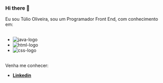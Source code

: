 ### Hi there 👋

Eu sou Túlio Oliveira, sou um Programador Front End, com conhecimento em:
<br> 
<br> 

- <img src="https://img.shields.io/badge/JavaScript-F7DF1E?style=for-the-badge&logo=javascript&logoColor=black" alt="java-logo"/>
- <img src="https://img.shields.io/badge/HTML5-E34F26?style=for-the-badge&logo=html5&logoColor=white" alt="html-logo" />
- <img src="https://img.shields.io/badge/CSS3-1572B6?style=for-the-badge&logo=css3&logoColor=white" alt="css-logo" />
<br>
Venha me conhecer: 

- <a href="https://www.linkedin.com/in/t%C3%BAlio-henrique-de-oliveira-marques-56b227278/" ><b>Linkedin<b></a>
